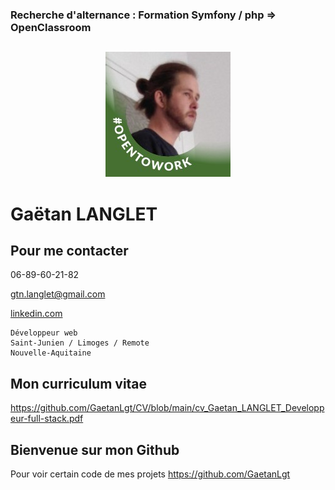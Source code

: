 ### Recherche d'alternance : Formation Symfony / php => OpenClassroom
## 


<div align="center">
	
![Alt Text](https://github.com/GaetanLgt/CV/blob/main/photo.png?raw=true)

</div>

Gaëtan LANGLET
===



## Pour me contacter

06-89-60-21-82

gtn.langlet@gmail.com

[linkedin.com]('https://www.linkedin.com/in/ga%C3%ABtan-langlet-web-developpeur/')


	Développeur web
	Saint-Junien / Limoges / Remote
	Nouvelle-Aquitaine

###
Mon curriculum vitae
---

<div>
	
https://github.com/GaetanLgt/CV/blob/main/cv_Gaetan_LANGLET_Developpeur-full-stack.pdf
	
</div>

###

Bienvenue sur mon Github 
--
Pour voir certain code de mes projets https://github.com/GaetanLgt 
